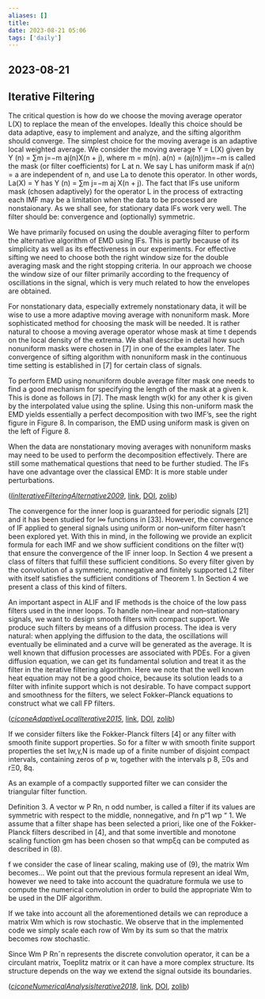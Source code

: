 ```yaml
---
aliases: []
title: 
date: 2023-08-21 05:06
tags: ['daily']
---
```


## 2023-08-21

## Iterative Filtering

The critical question is how do we choose the moving average operator L(X) to replace the mean of the envelopes. Ideally this choice should be data adaptive, easy to implement and analyze, and the sifting algorithm should converge. The simplest choice for the moving average is an adaptive local weighted average.
We consider the moving average Y = L(X) given by Y (n) = ∑m j=−m aj(n)X(n + j), where m = m(n). a(n) = (aj(n))jm=−m is called the mask (or filter coefficients) for L at n. We say L has uniform mask if a(n) = a are independent of n, and use La to denote this operator. In other words, La(X) = Y has Y (n) = ∑m j=−m aj X(n + j).
The fact that IFs use uniform mask (chosen adaptively) for the operator L in the process of extracting each IMF may be a limitation when the data to be processed are nonstaionary. As we shall see, for stationary data IFs work very well.
The filter should be: convergence and (optionally) symmetric.

We have primarily focused on using the double averaging filter to perform the alternative algorithm of EMD using IFs. This is partly because of its simplicity as well as its effectiveness in our experiments. For effective sifting we need to choose both the right window size for the double averaging mask and the right stopping criteria. In our approach we choose the window size of our filter primarily according to the frequency of oscillations in the signal, which is very much related to how the envelopes are obtained.

For nonstationary data, especially extremely nonstationary data, it will be wise to use a more adaptive moving average with nonuniform mask. More sophisticated method for choosing the mask will be needed. It is rather natural to choose a moving average operator whose mask at time t depends on the local density of the extrema. We shall describe in detail how such nonuniform masks were chosen in [7] in one of the examples later. The convergence of sifting algorithm with nonuniform mask in the continuous time setting is established in [7] for certain class of signals.

To perform EMD using nonuniform double average filter mask one needs to find a good mechanism for specifying the length of the mask at a given k. This is done as follows in [7].
The mask length w(k) for any other k is given by the interpolated value using the spline. Using this non-uniform mask the EMD yields essentially a perfect decomposition with two IMF’s, see the right figure in Figure 8. In comparison, the EMD using uniform mask is given on the left of Figure 8.

When the data are nonstationary moving averages with nonuniform masks may need to be used to perform the decomposition effectively. There are still some mathematical questions that need to be further studied. The IFs have one advantage over the classical EMD: It is more stable under perturbations.

(_[linIterativeFilteringAlternative2009](zotero://select/library/items/FIPS83ZS)_, [link](https://www.worldscientific.com/doi/10.1142/S179353690900028X), [DOI](https://doi.org/10.1142/S179353690900028X), [zolib](https://www.zotero.org/irosyadi/items/FIPS83ZS))

The convergence for the inner loop is guaranteed for periodic signals [21] and it has been studied for l∞ functions in [33]. However, the convergence of IF applied to general signals using uniform or non–uniform filter hasn’t been explored yet. With this in mind, in the following we provide an explicit formula for each IMF and we show sufficient conditions on the filter w(t) that ensure the convergence of the IF inner loop. In Section 4 we present a class of filters that fulfill these sufficient conditions.
So every filter given by the convolution of a symmetric, nonnegative and finitely supported L2 filter with itself satisfies the sufficient conditions of Theorem 1. In Section 4 we present a class of this kind of filters.

An important aspect in ALIF and IF methods is the choice of the low pass filters used in the inner loops. To handle non–linear and non–stationary signals, we want to design smooth filters with compact support. We produce such filters by means of a diffusion process. The idea is very natural: when applying the diffusion to the data, the oscillations will eventually be eliminated and a curve will be generated as the average. It is well known that diffusion processes are associated with PDEs. For a given diffusion equation, we can get its fundamental solution and treat it as the filter in the iterative filtering algorithm. Here we note that the well known heat equation may not be a good choice, because its solution leads to a filter with infinite support which is not desirable. To have compact support and smoothness for the filters, we select Fokker–Planck equations to construct what we call FP filters.

(_[ciconeAdaptiveLocalIterative2015](zotero://select/library/items/2VVMT7WE)_, [link](http://arxiv.org/abs/1411.6051), [DOI](https://doi.org/10.48550/arXiv.1411.6051), [zolib](https://www.zotero.org/irosyadi/items/2VVMT7WE))

If we consider filters like the Fokker-Planck filters [4] or any filter with smooth finite support properties. So for a filter w with smooth finite support properties the set Iw,γ,N is made up of a finite number of disjoint compact intervals, containing zeros of p w, together with the intervals p ́8,  ́Ξ0s and rΞ0, 8q.

As an example of a compactly supported filter we can consider the triangular filter function.

Definition 3. A vector w P Rn, n odd number, is called a filter if its values are symmetric with respect to the middle, nonnegative, and řn p“1 wp “ 1. We assume that a filter shape has been selected a priori, like one of the Fokker-Planck filters described in [4], and that some invertible and monotone scaling function gm has been chosen so that wmpξq can be computed as described in (8).

f we consider the case of linear scaling, making use of (9), the matrix Wm becomes...
We point out that the previous formula represent an ideal Wm, however we need to take into account the quadrature formula we use to compute the numerical convolution in order to build the appropriate Wm to be used in the DIF algorithm.

If we take into account all the aforementioned details we can reproduce a matrix Wm which is row stochastic. We observe that in the implemented code we simply scale each row of Wm by its sum so that the matrix becomes row stochastic.

Since Wm P Rnˆn represents the discrete convolution operator, it can be a circulant matrix, Toeplitz matrix or it can have a more complex structure. Its structure depends on the way we extend the signal outside its boundaries.

(_[ciconeNumericalAnalysisIterative2018](zotero://select/library/items/APR73NIY)_, [link](http://arxiv.org/abs/1802.01359), [DOI](https://doi.org/10.48550/arXiv.1802.01359), [zolib](https://www.zotero.org/irosyadi/items/APR73NIY))
